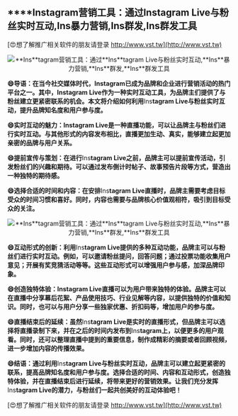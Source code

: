 ## ****Ins**tagram营销工具：通过**Ins**tagram Live与粉丝实时互动,**Ins**暴力营销,**Ins**群发,**Ins**群发工具**

[😍想了解推广相关软件的朋友请登录 http://www.vst.tw](http://www.vst.tw)

 <center><img src="https://vst.tw/MP4/tuiguang/png/7.png" alt="**Ins**tagram营销工具：通过**Ins**tagram Live与粉丝实时互动,**Ins**暴力营销,**Ins**群发,**Ins**群发工具"></center>

**😄导语：在当今社交媒体时代，**Ins**tagram已成为品牌和企业进行营销活动的热门平台之一。其中，**Ins**tagram Live作为一种实时互动工具，为品牌主们提供了与粉丝建立更紧密联系的机会。本文将介绍如何利用**Ins**tagram Live与粉丝实时互动，提升品牌知名度和用户参与度。**

**😄实时互动的魅力：**Ins**tagram Live是一种直播功能，可以让品牌主与粉丝们进行实时互动。与其他形式的内容发布相比，直播更加生动、真实，能够建立起更加亲密的品牌与用户关系。**

**😄提前宣传与策划：在进行**Ins**tagram Live之前，品牌主可以提前宣传活动，引发粉丝们的兴趣和期待。可以通过发布倒计时帖子、故事预告片段等方式，营造出一种独特的期待感。**

**😄选择合适的时间和内容：在安排**Ins**tagram Live直播时，品牌主需要考虑目标受众的时间习惯和喜好。同时，内容也需要与品牌核心价值观相符，吸引到目标受众的关注。**

 <center><img src="https://vst.tw/MP4/tuiguang/png/5.png" alt="**Ins**tagram营销工具：通过**Ins**tagram Live与粉丝实时互动,**Ins**暴力营销,**Ins**群发,**Ins**群发工具"></center>

**😄互动形式的创新：利用**Ins**tagram Live提供的多种互动功能，品牌主可以与粉丝们进行实时互动。例如，可以邀请粉丝提问，回答问题；通过投票功能收集用户意见；开展有奖竞猜活动等等。这些互动形式可以增强用户参与感，加深品牌印象。**

**😄创造独特体验：**Ins**tagram Live直播可以为用户带来独特的体验。品牌主可以在直播中分享幕后花絮、产品使用技巧、行业见解等内容，以提供独特的价值和知识。同时，也可以与用户分享一些独家优惠、折扣码等，增加用户的参与度。**

**😄直播结束后的延续：虽然**Ins**tagram Live是实时的直播形式，但品牌主可以选择将直播录制下来，并在之后的时间内发布到**Ins**tagram上，以便更多的用户观看。同时，还可以整理直播中提到的重要信息，制作成精彩的摘要或者回顾视频，进一步增加内容的传播效果。**

**😄结语：通过利用**Ins**tagram Live与粉丝实时互动，品牌主可以建立起更紧密的联系，提高品牌知名度和用户参与度。选择合适的时间、内容和互动形式，创造独特体验，并在直播结束后进行延续，将带来更好的营销效果。让我们充分发挥**Ins**tagram Live的潜力，与粉丝们一起共创美好的互动体验吧！**

[😍想了解推广相关软件的朋友请登录 http://www.vst.tw](http://www.vst.tw)



